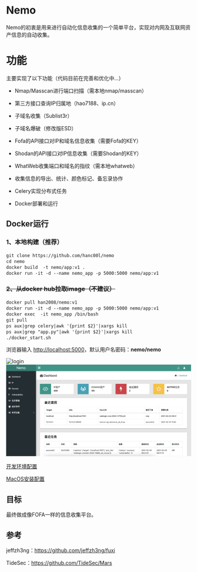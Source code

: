 # Nemo

Nemo的初衷是用来进行自动化信息收集的一个简单平台，实现对内网及互联网资产信息的自动收集。



# 功能

主要实现了以下功能（代码目前在完善和优化中...）

- Nmap/Masscan进行端口扫描（需本地nmap/masscan）

- 第三方接口查询IP归属地（hao7188、ip.cn）

- 子域名收集（Sublist3r）

- 子域名爆破（修改版ESD）

- Fofa的API接口对IP和域名信息收集（需要Fofa的KEY）

- Shodan的API接口对IP信息收集（需要Shodan的KEY）

- WhatWeb收集端口和域名的指纹（需本地whatweb）

- 收集信息的导出、统计、颜色标记、备忘录协作

- Celery实现分布式任务

- Docker部署和运行

  

## Docker运行

### 1、本地构建（推荐）

```shell
git clone https://github.com/hanc00l/nemo
cd nemo
docker build  -t nemo/app:v1 .
docker run -it -d --name nemo_app -p 5000:5000 nemo/app:v1
```

### ~~2、从docker hub拉取image（不建议）~~

```
docker pull han2008/nemo:v1
docker run -it -d --name nemo_app -p 5000:5000 nemo/app:v1
docker exec  -it nemo_app /bin/bash
git pull
ps aux|grep celery|awk '{print $2}'|xargs kill
ps aux|grep "app.py"|awk '{print $2}'|xargs kill
./docker_start.sh
```

浏览器输入 [http://localhost:5000](http://localhost:5000)，默认用户名密码：**nemo/nemo**


<img src="docs/login.jpg" alt="login" />

<img src="docs/dashbord.jpg" alt="dashbord"  />



[开发环境配置](docs/config.md)

[MacOS安装配置](docs/install_mac.md)


## 目标

最终做成像FOFA一样的信息收集平台。



## 参考

jeffzh3ng：https://github.com/jeffzh3ng/fuxi

TideSec：https://github.com/TideSec/Mars